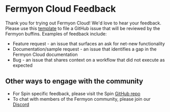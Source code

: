 # Fermyon Cloud Feedback 
Thank you for trying out Fermyon Cloud! We'd love to hear your feedback. Please use this [template]() to file a GitHub issue that will be reviewed by the Fermyon buffins. Examples of feedback include:

* Feature request - an issue that surfaces an ask for net-new functionality
* Documentation/sample request - an issue that identifies a gap in the Fermyon Cloud documentation 
* Bug - an issue that shares context on a workflow that did not execute as expected

## Other ways to engage with the community
- For Spin specific feedback, please visit the Spin [GitHub repo](https://github.com/fermyon/spin)
- To chat with members of the Fermyon community, please join our [Discord](https://discord.com/invite/AAFNfS7NGf)